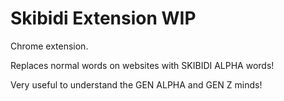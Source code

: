 # Skibidi Extension WIP

Chrome extension.

Replaces normal words on websites with SKIBIDI ALPHA words!

Very useful to understand the GEN ALPHA and GEN Z minds!
